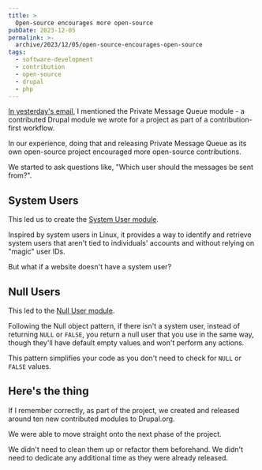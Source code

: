 ```yaml
---
title: >
  Open-source encourages more open-source
pubDate: 2023-12-05
permalink: >-
  archive/2023/12/05/open-source-encourages-open-source
tags:
  - software-development
  - contribution
  - open-source
  - drupal
  - php
---
```


[In yesterday's email][yesterday], I mentioned the Private Message Queue module - a contributed Drupal module we wrote for a project as part of a contribution-first workflow.

In our experience, doing that and releasing Private Message Queue as its own open-source project encouraged more open-source contributions.

We started to ask questions like, "Which user should the messages be sent from?".

## System Users

This led us to create the [System User module].

Inspired by system users in Linux, it provides a way to identify and retrieve system users that aren't tied to individuals' accounts and without relying on "magic" user IDs.

But what if a website doesn't have a system user?

## Null Users

This led to the [Null User module].

Following the Null object pattern, if there isn't a system user, instead of returning `NULL` or `FALSE`, you return a null user that you use in the same way, though they'll have default empty values and won't perform any actions.

This pattern simplifies your code as you don't need to check for `NULL` or `FALSE` values.

## Here's the thing

If I remember correctly, as part of the project, we created and released around ten new contributed modules to Drupal.org.

We were able to move straight onto the next phase of the project.

We didn't need to clean them up or refactor them beforehand. We didn't need to dedicate any additional time as they were already released.

[null user module]: https://www.drupal.org/project/null_user
[system user module]: https://www.drupal.org/project/system_user
[yesterday]: {{site.url}}/archive/2023/12/04/writing-contrib-modules-as-glue-between-your-custom-code

